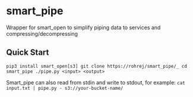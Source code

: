 # smart_pipe
Wrapper for smart_open to simplify piping data to services and compressing/decompressing

## Quick Start
`
pip3 install smart_open[s3]
git clone https://rohrej/smart_pipe/_
cd smart_pipe
./pipe.py <input> <output>
`

Smart_pipe can also read from stdin and write to stdout, for example:
`cat input.txt | pipe.py - s3://your-bucket-name/`

